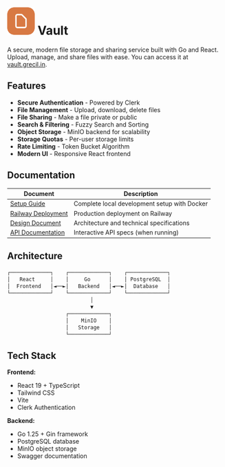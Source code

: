 # <img src="Frontend\public\vault.svg"> Vault

A secure, modern file storage and sharing service built with Go and React. Upload, manage, and share files with ease. You can access it at [vault.grecil.in](https://vault.grecil.in/).

## Features

- **Secure Authentication** - Powered by Clerk
- **File Management** - Upload, download, delete files
- **File Sharing** - Make a file private or public
- **Search & Filtering** - Fuzzy Search and Sorting
- **Object Storage** - MinIO backend for scalability
- **Storage Quotas** - Per-user storage limits
- **Rate Limiting** - Token Bucket Algorithm
- **Modern UI** - Responsive React frontend

## Documentation

| Document | Description |
|----------|-------------|
| [Setup Guide](setup.md) | Complete local development setup with Docker |
| [Railway Deployment](railway_deployment.md) | Production deployment on Railway |
| [Design Document](design.md) | Architecture and technical specifications |
| [API Documentation](http://localhost:8080/swagger/index.html) | Interactive API specs (when running) |

## Architecture

```
┌─────────────┐    ┌─────────────┐    ┌─────────────┐
│   React     │    │     Go      │    │ PostgreSQL  │
│  Frontend   │◄──►│   Backend   │◄──►│  Database   │
└─────────────┘    └─────────────┘    └─────────────┘
                           │
                           ▼
                   ┌─────────────┐
                   │    MinIO    │
                   │   Storage   │
                   └─────────────┘
```

## Tech Stack

**Frontend:**
- React 19 + TypeScript
- Tailwind CSS
- Vite
- Clerk Authentication

**Backend:**
- Go 1.25 + Gin framework
- PostgreSQL database
- MinIO object storage
- Swagger documentation